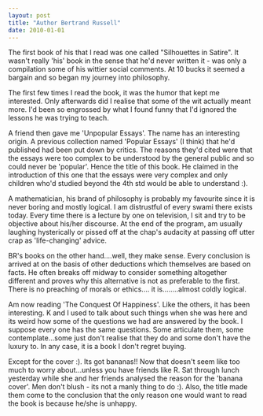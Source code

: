 ```yaml
---
layout: post
title: "Author Bertrand Russell"
date: 2010-01-01
---
```

The first book of his that I read was one called "Silhouettes in Satire". It wasn't really 'his' book in the sense that he'd never written it - was only a compilation some of his wittier social comments. At 10 bucks it seemed a bargain and so began my journey into philosophy. 

The first few times I read the book, it was the humor that kept me interested. Only afterwards did I realise that some of the wit actually meant more. I'd been so engrossed by what I found funny that I'd ignored the lessons he was trying to teach. 


A friend then gave me 'Unpopular Essays'. The name has an interesting origin. A previous collection named 'Popular Essays' (I think) that he'd published had been put down by critics. The reasons they'd cited were that the essays were too complex to be understood by the general public and so could never be 'popular'. Hence the title of this book. He claimed in the introduction of this one that the essays were very complex and only children who'd studied beyond the 4th std would be able to understand :). 


A mathematician, his brand of philosophy is probably my favourite since it is never boring and mostly logical. I am distrustful of every swami there exists today. Every time there is a lecture by one on television, I sit and try to be objective about his/her discourse. At the end of the program, am usually laughing hysterically or pissed off at the chap's audacity at passing off utter crap as 'life-changing' advice.


BR's books on the other hand....well, they make sense. Every conclusion is arrived at on the basis of other deductions which themselves are based on facts. He often breaks off midway to consider something altogether different and proves why this alternative is not as preferable to the first. There is no preaching of morals or ethics.... it is........almost coldly logical. 


Am now reading 'The Conquest Of Happiness'. Like the others, it has been interesting. K and I used to talk about such things when she was here and its weird how some of the questions we had are answered by the book. I suppose every one has the same questions. Some articulate them, some contemplate...some just don't realise that they do and some don't have the luxury to. In any case, it is a book I don't regret buying.

Except for the cover :). Its got bananas!! Now that doesn't seem like too much to worry about...unless you have friends like R. Sat through lunch yesterday while she and her friends analysed the reason for the 'banana cover'. Men don't blush - its not a manly thing to do :). Also, the title made them come to the conclusion that the only reason one would want to read the book is because he/she is unhappy.
